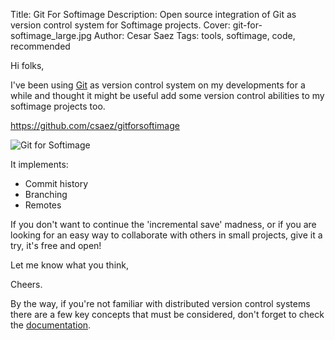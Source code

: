 Title: Git For Softimage
Description: Open source integration of Git as version control system for Softimage projects.
Cover: git-for-softimage_large.jpg
Author: Cesar Saez
Tags: tools, softimage, code, recommended

Hi folks,

I've been using [Git][1] as version control system on my
developments for a while and thought it might be useful add some version
control abilities to my softimage projects too.

<https://github.com/csaez/gitforsoftimage>

![Git for Softimage]({filename}images/git-softimage.png "Git for Softimage")

It implements:

- Commit history
- Branching
- Remotes

If you don't want to continue the 'incremental save' madness, or if you
are looking for an easy way to collaborate with others in small
projects, give it a try, it's free and open!

Let me know what you think,

Cheers.

By the way, if you're not familiar with distributed version control
systems there are a few key concepts that must be considered, don't
forget to check the [documentation][2].

[1]: http://www.git-scm.com
[2]: http://github.com/csaez/gitforsoftimage/wiki